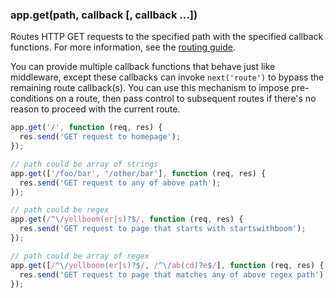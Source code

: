 <h3 id='app.get.method'>app.get(path, callback [, callback ...])</h3>

Routes HTTP GET requests to the specified path with the specified callback functions.
For more information, see the [routing guide](/guide/routing.html).

You can provide multiple callback functions that behave just like middleware, except
these callbacks can invoke `next('route')` to bypass the remaining route callback(s).
You can use this mechanism to impose pre-conditions on a route, then pass control to
subsequent routes if there's no reason to proceed with the current route.

```js
app.get('/', function (req, res) {
  res.send('GET request to homepage');
});

// path could be array of strings
app.get(['/foo/bar', '/other/bar'], function (req, res) {
  res.send('GET request to any of above path');
});

// path could be regex
app.get(/^\/yellboom(er|s)?$/, function (req, res) {
  res.send('GET request to page that starts with startswithboom');
});

// path could be array of regex
app.get([/^\/yellboom(er|s)?$/, /^\/ab(cd)?e$/], function (req, res) {
  res.send('GET request to page that matches any of above regex path');
});
```
